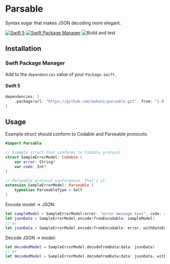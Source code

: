 # Parsable

Syntax sugar that makes JSON decoding more elegant.

[![Swift 5](https://img.shields.io/badge/swift-5.5-orange.svg?style=flat)](http://swift.org) [![Swift Package Manager](https://img.shields.io/badge/SPM-compatible-4BC51D.svg?style=flat)](https://swift.org/package-manager/) ![Build and test](https://github.com/makoni/parsable/workflows/Build%20and%20test/badge.svg?branch=master)


## Installation

### Swift Package Manager

Add to the `dependencies` value of your `Package.swift`.

#### Swift 5

```swift
dependencies: [
	.package(url: "https://github.com/makoni/parsable.git", from: "1.0.0"),
]
```

## Usage


Example struct should conform to Codable and Parseable protocols:

```swift
#import Parsable

// Example struct that conforms to Codable protocol
struct SampleErrorModel: Codable {
	var error: String?
	var code: Int?
}

// Parseable protocol conformance. That's it.
extension SampleErrorModel: Parseable {
	typealias ParseableType = Self
}
```

Encode model -> JSON:

```swift
let sampleModel = SampleErrorModel(error: "error message text", code: 404)
let jsonData = SampleErrorModel.encode(fromEncodable: sampleModel)
// or
let jsonData = SampleErrorModel.encode(fromEncodable: error, withDateEncodingStrategy: .millisecondsSince1970)
```

Decode JSON -> model:

```swift
let decodedModel = SampleErrorModel.decodeFromData(data: jsonData)
// or
let decodedModel = SampleErrorModel.decodeFromData(data: jsonData, withDateDecodingStrategy: .millisecondsSince1970)
```
